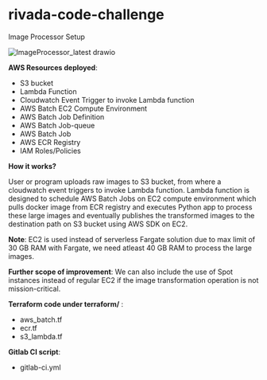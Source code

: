 # rivada-code-challenge
Image Processor Setup

![ImageProcessor_latest drawio](https://github.com/kunalsnehi0710/rivada-code-challenge/assets/167197970/e0b92b1c-0c7c-475a-8526-7812261903b6)


**AWS Resources deployed**:
 - S3 bucket
 - Lambda Function
 - Cloudwatch Event Trigger to invoke Lambda function
 - AWS Batch EC2 Compute Environment
 - AWS Batch Job Definition
 - AWS Batch Job-queue
 - AWS Batch Job
 - AWS ECR Registry
 - IAM Roles/Policies



**How it works?**

User or program uploads raw images to S3 bucket, from where a cloudwatch event triggers to invoke Lambda function. Lambda function is designed to schedule AWS Batch Jobs on EC2 compute environment which pulls docker image from ECR registry and executes Python app to process these large images and eventually publishes the transformed images to the destination path on S3 bucket using AWS SDK on EC2.

**Note**: EC2 is used instead of serverless Fargate solution due to max limit of 30 GB RAM with Fargate, we need atleast 40 GB RAM to process the large images.

**Further scope of improvement**: We can also include the use of Spot instances instead of regular EC2 if the image transformation operation is not mission-critical.





**Terraform code under terraform/** :

- aws_batch.tf
- ecr.tf
- s3_lambda.tf



**Gitlab CI script**:

- gitlab-ci.yml
